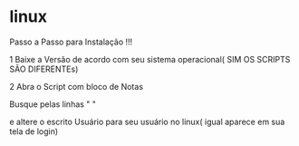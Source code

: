 # linux
Passo a Passo para Instalação !!!

1 Baixe a Versão de acordo com seu sistema operacional( SIM OS SCRIPTS SÃO DIFERENTEs)

2 Abra o Script com bloco de Notas

Busque pelas linhas " "

e altere o escrito Usuário para seu usuário no linux( igual aparece em sua tela de login)



